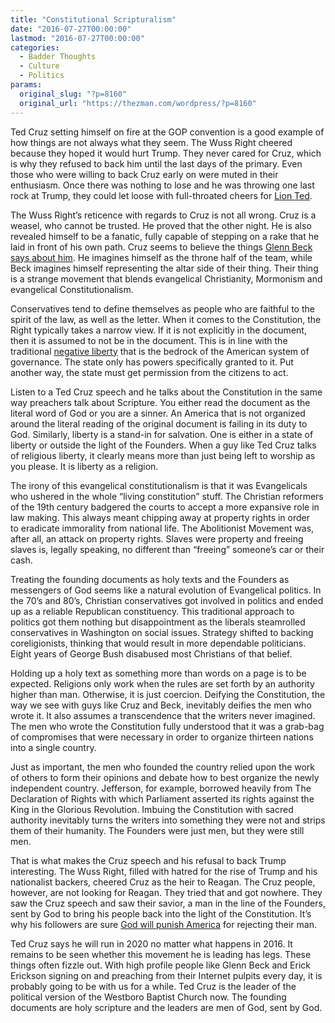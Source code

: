 ```yaml
---
title: "Constitutional Scripturalism"
date: "2016-07-27T00:00:00"
lastmod: "2016-07-27T00:00:00"
categories:
  - Badder Thoughts
  - Culture
  - Politics
params:
  original_slug: "?p=8160"
  original_url: "https://thezman.com/wordpress/?p=8160"
---
```


Ted Cruz setting himself on fire at the GOP convention is a good example
of how things are not always what they seem. The Wuss Right cheered
because they hoped it would hurt Trump. They never cared for Cruz, which
is why they refused to back him until the last days of the primary. Even
those who were willing to back Cruz early on were muted in their
enthusiasm. Once there was nothing to lose and he was throwing one last
rock at Trump, they could let loose with full-throated cheers for [Lion
Ted](http://www.nationalreview.com/article/438154/cruzs-stand-conservatism-lion-ted).

The Wuss Right’s reticence with regards to Cruz is not all wrong. Cruz
is a weasel, who cannot be trusted. He proved that the other night. He
is also revealed himself to be a fanatic, fully capable of stepping on a
rake that he laid in front of his own path. Cruz seems to believe the
things [Glenn Beck says about
him](http://www.breitbart.com/2016-presidential-race/2016/03/19/salt-lake-tribune-cruz-in-utah-glenn-beck-says-hes-fulfillment-of-mormon-prophecy/).
He imagines himself as the throne half of the team, while Beck imagines
himself representing the altar side of their thing. Their thing is a
strange movement that blends evangelical Christianity, Mormonism and
evangelical Constitutionalism.

Conservatives tend to define themselves as people who are faithful to
the spirit of the law, as well as the letter. When it comes to the
Constitution, the Right typically takes a narrow view. If it is not
explicitly in the document, then it is assumed to not be in the
document. This is in line with the traditional [negative
liberty](https://en.wikipedia.org/wiki/Negative_liberty) that is the
bedrock of the American system of governance. The state only has powers
specifically granted to it. Put another way, the state must get
permission from the citizens to act.

Listen to a Ted Cruz speech and he talks about the Constitution in the
same way preachers talk about Scripture. You either read the document as
the literal word of God or you are a sinner. An America that is not
organized around the literal reading of the original document is failing
in its duty to God. Similarly, liberty is a stand-in for salvation. One
is either in a state of liberty or outside the light of the Founders.
When a guy like Ted Cruz talks of religious liberty, it clearly means
more than just being left to worship as you please. It is liberty as a
religion.

The irony of this evangelical constitutionalism is that it was
Evangelicals who ushered in the whole “living constitution” stuff. The
Christian reformers of the 19th century badgered the courts to accept a
more expansive role in law making. This always meant chipping away at
property rights in order to eradicate immorality from national life. The
Abolitionist Movement was, after all, an attack on property rights.
Slaves were property and freeing slaves is, legally speaking, no
different than “freeing” someone’s car or their cash.

Treating the founding documents as holy texts and the Founders as
messengers of God seems like a natural evolution of Evangelical
politics. In the 70’s and 80’s, Christian conservatives got involved in
politics and ended up as a reliable Republican constituency. This
traditional approach to politics got them nothing but disappointment as
the liberals steamrolled conservatives in Washington on social
issues. Strategy shifted to backing coreligionists, thinking that would
result in more dependable politicians. Eight years of George Bush
disabused most Christians of that belief.

Holding up a holy text as something more than words on a page is to be
expected. Religions only work when the rules are set forth by an
authority higher than man. Otherwise, it is just coercion. Deifying the
Constitution, the way we see with guys like Cruz and Beck, inevitably
deifies the men who wrote it. It also assumes a transcendence that the
writers never imagined. The men who wrote the Constitution fully
understood that it was a grab-bag of compromises that were necessary in
order to organize thirteen nations into a single country.

Just as important, the men who founded the country relied upon the work
of others to form their opinions and debate how to best organize the
newly independent country. Jefferson, for example, borrowed heavily from
The Declaration of Rights with which Parliament asserted its rights
against the King in the Glorious Revolution. Imbuing the Constitution
with sacred authority inevitably turns the writers into something they
were not and strips them of their humanity. The Founders were just men,
but they were still men.

That is what makes the Cruz speech and his refusal to back Trump
interesting. The Wuss Right, filled with hatred for the rise of Trump
and his nationalist backers, cheered Cruz as the heir to Reagan. The
Cruz people, however, are not looking for Reagan. They tried that and
got nowhere. They saw the Cruz speech and saw their savior, a man in the
line of the Founders, sent by God to bring his people back into the
light of the Constitution. It’s why his followers are sure [God will
punish
America](http://www.breitbart.com/2016-presidential-race/2016/05/06/glenn-beck-america-petulant-child-god-must-punish-supporting-trump-cruz/)
for rejecting their man.

Ted Cruz says he will run in 2020 no matter what happens in 2016. It
remains to be seen whether this movement he is leading has legs. These
things often fizzle out. With high profile people like Glenn Beck and
Erick Erickson signing on and preaching from their Internet pulpits
every day, it is probably going to be with us for a while. Ted Cruz is
the leader of the political version of the Westboro Baptist Church now.
The founding documents are holy scripture and the leaders are men of
God, sent by God.
